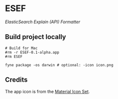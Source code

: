 # ESEF
*ElasticSearch Explain (API) Formatter*

## Build project locally
```shell script
# Build for Mac
#rm -r ESEF-0.1-alpha.app
#rm ESEF

fyne package -os darwin # optional: -icon icon.png
```

## Credits
The app icon is from the [Material Icon Set](https://material.io/resources/icons/?search=tree&icon=account_tree&style=baseline).
